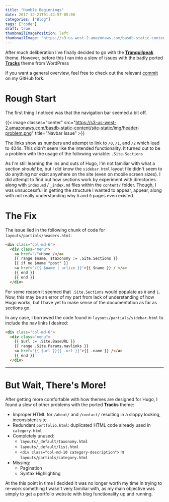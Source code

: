 ```yaml
---
title: "Humble Beginnings"
date: 2017-12-21T01:42:57-05:00
categories: ["Blog"]
tags: ["code"]
draft: true
thumbnailImagePosition: left
thumbnailImage: "https://s3-us-west-2.amazonaws.com/basdb-static-content/site-static/img/main.png"
---
```

After much deliberation I've finally decided to go with the [**Tranquilpeak**](https://github.com/kakawait/hugo-tranquilpeak-theme) theme. However, before this I ran into a slew of issues with the badly ported [**Tracks**](https://github.com/ageekymonk/hugo-tracks-theme) theme from WordPress
<!--more-->

If you want a general overview, feel free to check out the relevant [commit](https://github.com/bdebyl/hugo-tracks-theme/commit/86ca4963c4d0a67ddb1560197c91617e7d3e3754) on my GitHub fork.

<!-- toc -->

# Rough Start
The first thing I noticed was that the navigation bar seemed a bit off.


{{< image classes="center" src="https://s3-us-west-2.amazonaws.com/basdb-static-content/site-static/img/header-problem.png" title="Navbar Issue" >}}

The links show as numbers and attempt to link to `/0`, `/1`, and `/2` which lead to 404s. This didn't  seem like the intended functionality. It turned out to be a problem with the usage of the following variable: `.Site.Sections`

As I'm still learning the ins and outs of Hugo, I'm not familiar with what a section *should* be, but I did know the `sidebar.html` layout file didn't seem to do anything nor exist anywhere on the site (even on mobile screen sizes). I did attempt to find out how sections work by experiment with directories along with `index.md` /  `_index.md` files within the `content/` folder. Though, I was unsuccessful in getting the structure I wanted to appear, appear, along with not really understanding why `0` and `0` pages even existed.

# The Fix
The issue lied in the following chunk of code for `layouts/partials/headers.html`:
```html
<div class="col-md-6">
  <div class="menu">
    <a href="/">Home /</a>
    {{ range $name, $taxonomy := .Site.Sections }}
    {{ if ne $name "post" }}
    <a href="/{{ $name | urlize }}">{{ $name }} / </a>
    {{ end }}
    {{ end }}
  </div>
```

For some reason it seemed that `.Site.Sections` would populate as `0` and `1`. Now, this may be an error of my part from lack of understanding of how Hugo works, but I have yet to make sense of the documentation as far as sections go.


In any case, I borrowed the code found in `layouts/partials/sidebar.html` to include the nav links I desired:
```html
<div class="col-md-6">
  <div class="menu">
    {{ $url := .Site.BaseURL }}
    {{ range .Site.Params.navlinks }}
    <a href="{{ $url }}{{ .url }}">{{ .name }} /</a>
    {{ end }}
  </div>
```

----

# But Wait, There's More!
After getting more comfortable with how themes are designed for Hugo, I found a slew of other problems with the ported **Tracks** theme:

* Improper HTML for `/about/` and `/contact/` resulting in a sloppy looking, inconsistent site.
* Redundant `portfolio.html`: duplicated HTML code already used in `category.html`
* Completely unused:
  * `layouts/_default/taxonomy.html`
  * `layouts/_default/list.html`
  * `<div class="col-md-10 category-description">` in `layouts/partials/category.html`
* Missing:
  * Pagination
  * Syntax Highlighting

At the this point in time I decided it was no longer worth my time in trying to re-work something I wasn't very familiar with, as my main objective was simply to get a portfolio website with blog functionality up and running.
